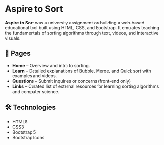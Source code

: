 # Aspire to Sort

**Aspire to Sort** was a university assignment on building a web-based educational tool built using HTML, CSS, and Bootstrap. It emulates teaching the fundamentals of sorting algorithms through text, videos, and interactive visuals.

## 📁 Pages
- **Home** – Overview and intro to sorting.
- **Learn** – Detailed explanations of Bubble, Merge, and Quick sort with examples and videos.
- **Questions** – Submit inquiries or concerns (front-end only).
- **Links** – Curated list of external resources for learning sorting algorithms and computer science.

## 🛠️ Technologies
- HTML5
- CSS3
- Bootstrap 5
- Bootstrap Icons

